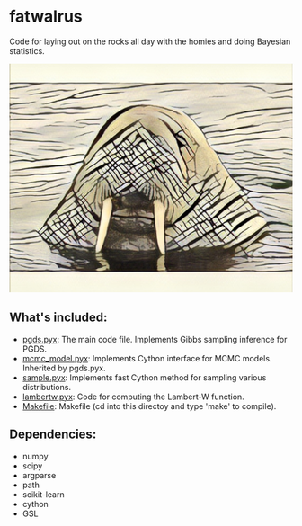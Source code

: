 # fatwalrus
Code for laying out on the rocks all day with the homies and doing Bayesian statistics.

![alt tag](https://github.com/aschein/fatwalrus/blob/master/IMG_7763.jpg)

## What's included:

* [pgds.pyx](https://github.com/aschein/pgds/blob/master/src/pgds.pyx): The main code file.  Implements Gibbs sampling inference for PGDS.
* [mcmc_model.pyx](https://github.com/aschein/pgds/blob/master/src/mcmc_model.pyx): Implements Cython interface for MCMC models.  Inherited by pgds.pyx.
* [sample.pyx](https://github.com/aschein/pgds/blob/master/src/sample.pyx): Implements fast Cython method for sampling various distributions.
* [lambertw.pyx](https://github.com/aschein/pgds/blob/master/src/lambertw.pyx): Code for computing the Lambert-W function.
* [Makefile](https://github.com/aschein/pgds/blob/master/src/Makefile): Makefile (cd into this directoy and type 'make' to compile).

## Dependencies:

* numpy
* scipy
* argparse
* path
* scikit-learn
* cython
* GSL





